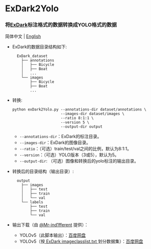 # ExDark2Yolo
### 将[ExDark](https://github.com/cs-chan/Exclusively-Dark-Image-Dataset)标注格式的数据转换成YOLO格式的数据
简体中文 | [English](./README_en.md)
  - ExDark的数据目录结构如下:
    ```text
      ExDark_dataset
        ├── annotations
        │   ├── Bicycle
        │   ├── Boat
        │   ...
        └── images
            ├── Bicycle
            ├── Boat
            ...
    ```
    
  - 转换:
    ```shell
    python exDark2Yolo.py --annotations-dir dataset/annotations \
                          --images-dir dataset/images \
                          --ratio 8:1:1 \
                          --version 5 \
                          --output-dir output
    ```
    - `--annotations-dir`：ExDark的标注目录。
    - `--images-dir`：ExDark的图像目录。
    - `--ratio`：（可选）train/test/val之间的比例，默认为8:1:1。
    - `--version`：（可选）YOLO版本（3或5），默认为5。
    - `--output-dir`: （可选）图像和转换后的yolo标注的输出目录。

  - 转换后的目录结构（输出目录）:
    ```text
      output
        ├── images
        │   ├── test
        │   ├── train
        │   └── val
        └── labels
            ├── test
            ├── train
            └── val
    ```
    
  - 输出下载（由 [@Mr-ind1fferent](https://github.com/Mr-ind1fferent) 提供）：
    - YOLOv5（此脚本输出）：[百度网盘](https://pan.baidu.com/s/1o_zBJ9ZTbDGNZz3TUjUuYQ?pwd=zf76) 
    - YOLOv5（按[ ExDark imageclasslist.txt ](https://github.com/cs-chan/Exclusively-Dark-Image-Dataset/tree/master/Groundtruth)划分数据集）：[百度网盘](https://pan.baidu.com/s/14XTvnuHR5k1QYqsNgJcNfA?pwd=jam3)
